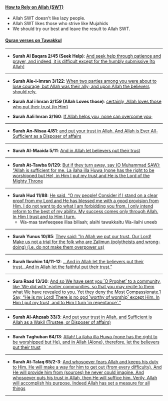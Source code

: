 #### [How to Rely on Allah (SWT)](https://www.youtube.com/shorts/RoGI9xMJJaI)
* Allah SWT doesn't like lazy people.
* Allah SWT likes those who strive like Mujahids
* We should try our best and leave the result to Allah SWT.

#### [Quran verses on Tawakkul](https://myislam.org/quran-verses/tawakkul/)

***

* __Surah Al Baqara 2/45 (Seek Help)__: [And seek help through patience and prayer, and indeed, it is difficult except for the humbly submissive [to Allah]](https://quranwbw.com/2#45)

***

* __Surah Ale-i-Imran 3/122__: [When two parties among you were about to lose courage, but Allah was their ally; and upon Allah the believers should rely.](https://quranwbw.com/3#122)

* __Surah Aal i Imran 3/159 (Allah Loves those)__: [certainly, Allah loves those who put their trust (in Him)](https://quranwbw.com/3#159)

* __Surah Aali Imran 3/160__: [If Allah helps you, none can overcome you; ](https://quranwbw.com/3#160)

***

* __Surah An-Nisaa 4/81__: [and put your trust in Allah. And Allah is Ever All-Sufficient as a Disposer of affairs](https://quranwbw.com/4#81)

***

* __Surah Al-Maaida 5/11__: [And in Allah let believers put their trust](https://quranwbw.com/5#11)

***

* __Surah At-Tawba 9/129__: [But if they turn away, say (O Muhammad SAW): "Allah is sufficient for me. La ilaha illa Huwa (none has the right to be worshipped but He), in Him I put my trust and He is the Lord of the Mighty Throne](https://quranwbw.com/9#129)

***

* __Surah Hud 11/88__: [He said, “O my people! Consider if I stand on a clear proof from my Lord and He has blessed me with a good provision from Him. I do not want to do what I am forbidding you from. I only intend reform to the best of my ability. My success comes only through Allah. In Him I trust and to Him I turn.
](https://quran.com/11/88)
  * Wa-maa tawfeeqeee illaa billaah; alaihi tawakkaltu Wa-ilaihi uneeb
  
***

* __Surah Yunus 10/85__: [They said: "In Allah we put our trust. Our Lord! Make us not a trial for the folk who are Zalimun (polytheists and wrong-doing) (i.e. do not make them overpower us)](https://quranwbw.com/10#85)

***

* __Surah Ibrahim 14/11-12__: [...And in Allah let the believers put their trust...And in Allah let the faithful put their trust.”](https://quranwbw.com/14#11-12)

***

* __Sura Raad 13/30__: [And so We have sent you ˹O Prophet˺ to a community, like ˹We did with˺ earlier communities, so that you may recite to them what We have revealed to you. Yet they deny the Most Compassionate.1 Say, “He is my Lord! There is no god ˹worthy of worship˺ except Him. In Him I put my trust, and to Him I turn ˹in repentance˺.”](https://quran.com/13/30)
  
***

* __Surah Al-Ahzaab 33/3__: [And put your trust in Allah, and Sufficient is Allah as a Wakil (Trustee, or Disposer of affairs)](https://quranwbw.com/33#3)

***

* __Surah Taghuban 64/13__: [Allah! La ilaha illa Huwa (none has the right to be worshipped but He), and in Allah (Alone), therefore, let the believers put their trust](https://quranwbw.com/64#13)

***

* __Surah At-Talaq 65/2-3__: [And whosoever fears Allah and keeps his duty to Him, He will make a way for him to get out (from every difficulty). And He will provide him from (sources) he never could imagine. And whosoever puts his trust in Allah, then He will suffice him. Verily, Allah will accomplish his purpose. Indeed Allah has set a measure for all things](https://quranwbw.com/65#2-3)

*** 
